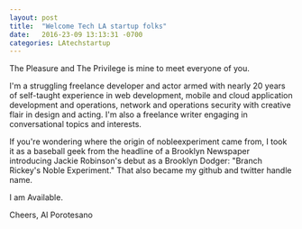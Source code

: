 ```yaml
---
layout: post
title:  "Welcome Tech LA startup folks"
date:   2016-23-09 13:13:31 -0700
categories: LAtechstartup
---
```


The Pleasure and The Privilege is mine to meet everyone of you.

I'm a struggling freelance developer and actor armed with nearly 20 years of self-taught experience in web development, mobile and cloud application development and operations, network and operations security with creative flair in design and acting. I'm also a freelance writer engaging in conversational topics and interests.

If you're wondering where the origin of nobleexperiment came from, I took it as a baseball geek from the headline of a Brooklyn Newspaper introducing Jackie Robinson's debut as a Brooklyn Dodger: "Branch Rickey's Noble Experiment." That also became my github and twitter handle name.

I am Available.

Cheers,
Al Porotesano
